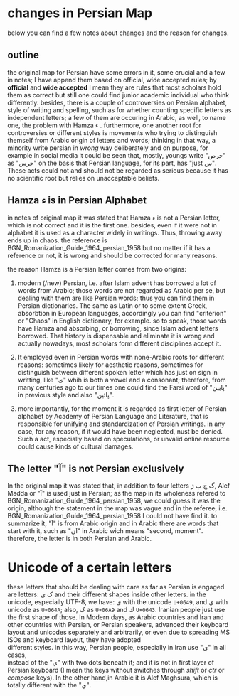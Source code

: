 # changes in Persian Map
below you can find a few notes about changes and the reason for changes.

## outline
the original map for Persian have some errors in it, some crucial and a
few in notes; I have append them based on official, wide accepted rules;
by **official** and **wide accepted** I mean they are rules that most 
scholars hold them as correct but still one could find junior academic 
individual who think differently. besides, there is a couple of controversies
on Persian alphabet, style of writing and spelling, such as for whether 
counting specific letters as independent letters; a few of them are occuring
in Arabic, as well, to name one, the problem with Hamza ء . furthermore, one 
another root for controversies or different styles is movements who trying to
distinguish themself from Arabic origin of letters and words; thinking in
that way, a minority write persian in *wrong* way deliberately and on purpose,
for example in social media it could be seen that, mostly, youngs write "حرص"
as "حرس" on the basis that Persian language, for its part, has "just س".
These acts could not and should not be regarded as serious because it has
no scientific root but relies on unacceptable beliefs.

## Hamza ء is in Persian Alphabet
in notes of original map it was stated that Hamza ء is not a Persian letter,
which is not correct and it is the first one. besides, even if it were not in
alphabet it is used as a character widely in writings. Thus, throwing away ends
up in chaos. the reference is BGN_Romanization_Guide_1964_persian_1958 but no
matter if it has a reference or not, it is wrong and should be corrected for many
reasons. 

the reason Hamza is a Persian letter comes from two origins:

1. modern (/new) Persian, i.e. after Islam advent has borrowed a lot of words
from Arabic; those words are not regarded as Arabic per se, but dealing with them
are like Persian words; thus you can find them in Persian dictionaries. The same
as Latin or to some extent Greek, absorbtion in European languages, accordingly
you can find "criterion" or "Chaos" in English dictionary, for example. so to
speak, those words have Hamza and absorbing, or borrowing, since Islam advent
letters borrowed. That history is dispensable and eliminate it is wrong and actually
nowadays, most scholars form different disciplines accept it. 

2. It employed even in Persian words with none-Arabic roots for different reasons:
sometimes likely for aesthetic reasons, sometimes for distinguish between different
spoken letter which has just on sign in writting, like "ی" whih is both a vowel and
a consonant; therefore, from many centuries ago to our times one could find the Farsi
word of "پایین" in previous style and also "پائین". 

3. more importantly, for the moment it is regarded as first letter of Persian alphabet
by Academy of Persian Language and Literature, that is responsible for unifying and
standardization of Persian writings. in any case, for any reason, if it would have been 
neglected, nust be denied. Such a act, especially based on speculations, or unvalid 
online resource could cause kinds of cultural damages. 

## The letter "آ" is not Persian exclusively
In the original map it was stated that, in addition to four letters گ چ پ ژ,
Alef Madda or "آ" is used just in Persian; as the map in its wholeness refered
to BGN_Romanization_Guide_1964_persian_1958, we could guess it was the origin, 
although the statement in the map was vague and in the referee, i.e.
BGN_Romanization_Guide_1964_persian_1958 I could not have find it.
to summarize it, "آ" is from Arabic origin and in Arabic there are words that
start with it, such as "آن" in Arabic wich means "second, moment". therefore, 
the letter is in both Persian and Arabic.

# Unicode of a certain letters
these letters that should be dealing with care as far as Persian is engaged are
letters: ک ی and their different shapes inside other letters. in the unicode,
especially UTF-8, we have: ی with the unicode `U+0649`, and ي with unicode as
`U+064A`; also, ک as `U+06A9` and ك `U+0643`. Iranian people just use the first
shape of those.
In Modern days, as Arabic countries and Iran and other countries with Persian, 
or Persian speakers, advanced their keyboard layout and unicodes separately and 
arbitrarily, or even due to spreading MS ISOs and keyboard layout, they have adopted  
different styles. in this way, Persian people, especially in Iran use "ی" in all cases,  
instead of the "ي" with two dots beneath it; and it is not in first layer of Persian 
keyboard (I mean the keys without switches through *shift* or *ctr* or *compose* keys). 
 In the other hand,in Arabic it is Alef Maghsura, which is totally different with
 the "ي". 


